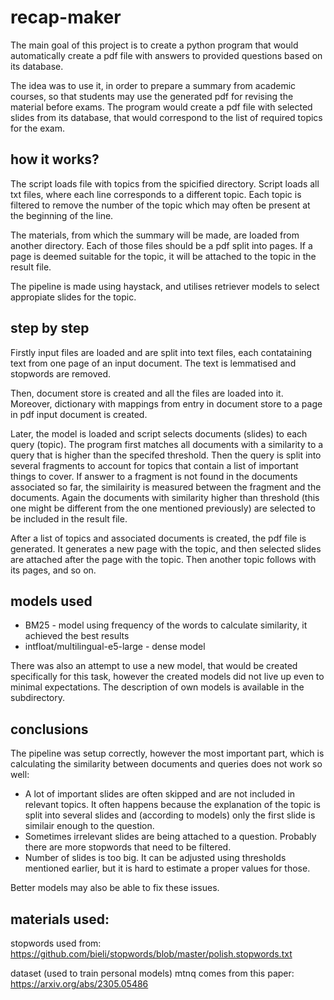 # recap-maker

The main goal of this project is to create a python program that would automatically create a pdf file with answers to provided questions based on its database. 

The idea was to use it, in order to prepare a summary from academic courses, so that students may use the generated pdf for revising the material before exams. The program would create a pdf file with selected slides from its database, that would correspond to the list of required topics for the exam.

## how it works?

The script loads file with topics from the spicified directory. Script loads all txt files, where each line corresponds to a different topic. Each topic is filtered to remove the number of the topic which may often be present at the beginning of the line.

The materials, from which the summary will be made, are loaded from another directory. Each of those files should be a pdf split into pages. If a page is deemed suitable for the topic, it will be attached to the topic in the result file.

The pipeline is made using haystack, and utilises retriever models to select appropiate slides for the topic. 

## step by step

Firstly input files are loaded and are split into text files, each contataining text from one page of an input document. The text is lemmatised and stopwords are removed.

Then, document store is created and all the files are loaded into it. Moreover, dictionary with mappings from entry in document store to a page in pdf input document is created. 

Later, the model is loaded and script selects documents (slides) to each query (topic). The program first matches all documents with a similarity to a query that is higher than the specifed threshold. Then the query is split into several fragments to account for topics that contain a list of important things to cover. If answer to a fragment is not found in the documents associated so far, the similairity is measured between the fragment and the documents. Again the documents with similarity higher than threshold (this one might be different from the one mentioned previously) are selected to be included in the result file.

After a list of topics and associated documents is created, the pdf file is generated. It generates a new page with the topic, and then selected slides are attached after the page with the topic. Then another topic follows with its pages, and so on.

## models used

- BM25 - model using frequency of the words to calculate similarity, it achieved the best results
- intfloat/multilingual-e5-large - dense model

There was also an attempt to use a new model, that would be created specifically for this task, however the created models did not live up even to minimal expectations.
The description of own models is available in the subdirectory.

## conclusions

The pipeline was setup correctly, however the most important part, which is calculating the similarity between documents and queries does not work so well:

- A lot of important slides are often skipped and are not included in relevant topics. It often happens because the explanation of the topic is split into several slides and (according to models) only the first slide is similair enough to the question.
- Sometimes irrelevant slides are being attached to a question. Probably there are more stopwords that need to be filtered.
- Number of slides is too big. It can be adjusted using thresholds mentioned earlier, but it is hard to estimate a proper values for those.

Better models may also be able to fix these issues.

## materials used:

stopwords used from: https://github.com/bieli/stopwords/blob/master/polish.stopwords.txt

dataset (used to train personal models) mtnq comes from this paper: https://arxiv.org/abs/2305.05486
